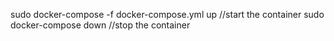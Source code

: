 sudo docker-compose -f docker-compose.yml up //start the container
sudo docker-compose down //stop the container
